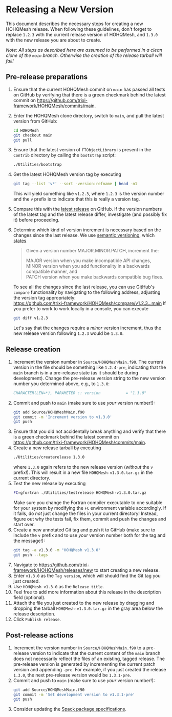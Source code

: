 # Releasing a New Version

This document describes the necessary steps for creating a new HOHQMesh release.
When following these guidelines, don't forget to replace `1.2.3` with the
current release version of HOHQMesh, and `1.3.0` with the new release you are
about to create.

*Note: All steps as described here are assumed to be performed in a
clean clone of the `main` branch. Otherwise the creation of the release
tarball will fail!*

## Pre-release preparations
1. Ensure that the current HOHQMesh commit on `main` has passed all tests on
   GitHub by verifying that there is a green checkmark behind the latest commit
   on https://github.com/trixi-framework/HOHQMesh/commits/main.
2. Enter the HOHQMesh clone directory, switch to `main`, and pull the latest version from GitHub:
   ```bash
   cd HOHQMesh
   git checkout main
   git pull
   ```
3. Ensure that the latest version of `FTObjectLibrary` is present in the `Contrib`
   directory by calling the `bootstrap` script:
   ```bash
   ./Utilities/bootstrap
   ```
4. Get the latest HOHQMesh version tag by executing
   ```bash
   git tag --list 'v*' --sort -version:refname | head -n1
   ```
   This will yield something like `v1.2.3`, where `1.2.3` is the version number
   and the `v` prefix is to indicate that this is really a version tag.
5. Compare this with the
   [latest release](https://github.com/trixi-framework/HOHQMesh/releases/latest)
   on GitHub. If the version numbers of the latest tag and the latest release
   differ, investigate (and possibly fix it) before proceeding.
6. Determine which kind of version increment is necessary based on the changes
   since the last release. We use [semantic versioning](https://semver.org),
   which [states](https://semver.org/spec/v2.0.0.html#summary)
   > Given a version number MAJOR.MINOR.PATCH, increment the:
   >
   > MAJOR version when you make incompatible API changes,  
   > MINOR version when you add functionality in a backwards compatible manner, and  
   > PATCH version when you make backwards compatible bug fixes.

   To see all the changes since the last release, you can use GitHub's `compare`
   functionality by navigating to the following address, adjusting the version
   tag appropriately:  
   https://github.com/trixi-framework/HOHQMesh/compare/v1.2.3...main
   If you prefer to work to work locally in a console, you can execute
   ```bash
   git diff v1.2.3
   ```
   Let's say that the changes require a *minor* version increment, thus the new
   release version following `1.2.3` would be `1.3.0`.

## Release creation
1. Increment the version number in `Source/HOHQMeshMain.f90`.
   The current version in the file should be something like `1.2.4-pre`,
   indicating that the `main` branch is in a pre-release state (as it should be
   during development). Change the pre-release version string to the new version
   number you determined above, e.g., to `1.3.0`:
   ```fortran
   CHARACTER(LEN=*), PARAMETER :: version           = "1.3.0"
   ```
2. Commit and push to `main` (make sure to use *your* version number!):
   ```bash
   git add Source/HOHQMeshMain.f90
   git commit -m 'Increment version to v1.3.0'
   git push
   ```
3. Ensure that you did not accidentally break anything and verify that there is
   a green checkmark behind the latest commit on
   https://github.com/trixi-framework/HOHQMesh/commits/main.
4. Create a new release tarball by executing
   ```bash
   ./Utilities/createrelease 1.3.0
   ```
   where `1.3.0` again refers to the new release version (*without* the `v`
   prefix!). This will result in a new file `HOHQMesh-v1.3.0.tar.gz` in the
   current directory.
5. Test the new release by executing
   ```bash
   FC=gfortran ./Utilities/testrelease HOHQMesh-v1.3.0.tar.gz
   ```
   Make sure you change the Fortran compiler executable to one suitable
   for your system by modifying the `FC` environment variable accordingly.
   If it fails, do *not* just change the files in your current directory!
   Instead, figure out why the tests fail, fix them, commit and push the changes
   and start over.
6. Create a new annotated Git tag and push it to GitHub (make sure to include
   the `v` prefix and to use *your* version number both for the tag and the
   message!):
   ```bash
   git tag -a v1.3.0 -m "HOHQMesh v1.3.0"
   git push --tags
   ```
7. Navigate to https://github.com/trixi-framework/HOHQMesh/releases/new to start
   creating a new release.
8. Enter `v1.3.0` as the `Tag version`, which will should find the Git tag you
   just created.
9. Use `HOHQMesh v1.3.0` as the `Release title`.
10. Feel free to add more information about this release in the description field
   (optional).
11. Attach the file you just created to the new release by dragging and
    dropping the tarball `HOHQMesh-v1.3.0.tar.gz` in the gray area below the
    release description.
12. Click `Publish release`.


## Post-release actions
1. Increment the version number in `Source/HOHQMeshMain.f90` to a pre-release
   version to indicate that the current content of the `main` branch does not
   necessarily reflect the files of an existing, tagged release. The pre-release
   version is generated by incrementing the current patch version and appending `-pre`.
   For example, if you just created the release `1.3.0`, the next pre-release
   version would be `1.3.1-pre`.
2. Commit and push to `main` (make sure to use *your* version number!):
   ```bash
   git add Source/HOHQMeshMain.f90
   git commit -m 'Set development version to v1.3.1-pre'
   git push
   ```
3. Consider updating the [Spack package specifications](updating-spack-packages.md).
